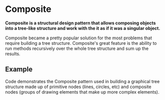 # Composite

**Composite is a structural design pattern that allows composing objects into a tree-like structure and work with the it as if it was a singular object.**

Composite became a pretty popular solution for the most problems that require building a tree structure. Composite's great feature is the ability to run methods recursively over the whole tree structure and sum up the results.

## Example

Code demonstrates the Composite pattern used in building a graphical tree structure made up of primitive nodes (lines, circles, etc) and composite nodes (groups of drawing elements that make up more complex elements).